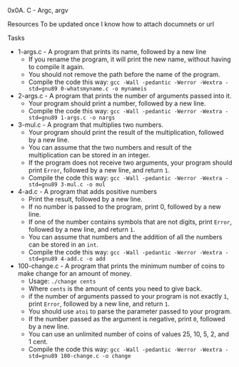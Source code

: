0x0A. C - Argc, argv


Resources To be updated once I know how to attach documnets or url

Tasks
- 1-args.c - A program that prints its name, followed by a new line
    - If you rename the program, it will print the new name, without having to compile it again.
    - You should not remove the path before the name of the program.
    - Compile the code this way: `gcc -Wall -pedantic -Werror -Wextra -std=gnu89 0-whatsmyname.c -o mynameis`
- 2-args.c - A program that prints the number of arguments passed into it.
    - Your program should print a number, followed by a new line.
    - Compile the code this way: `gcc -Wall -pedantic -Werror -Wextra -std=gnu89 1-args.c -o nargs`
- 3-mul.c - A program that multiplies two numbers.
    - Your program should print the result of the multiplication, followed by a new line.
    - You can assume that the two numbers and result of the multiplication can be stored in an integer.
    - If the program does not receive two arguments, your program should print `Error`, followed by a new line, and return `1`.
    - Compile the code this way: `gcc -Wall -pedantic -Werror -Wextra -std=gnu89 3-mul.c -o mul`
- 4-ad.c - A program that adds positive numbers
    - Print the result, followed by a new line.
    - If no number is passed to the program, print 0, followed by a new line.
    - If one of the number contains symbols that are not digits, print `Error`, followed by a new line, and return `1`.
    - You can assume that numbers and the addition of all the numbers can be stored in an `int`.
    - Compile the code this way: `gcc -Wall -pedantic -Werror -Wextra -std=gnu89 4-add.c -o add`
- 100-change.c - A program that prints the minimum number of coins to make change for an amount of money.
    - Usage: `./change cents`
    - Where `cents` is the amount of cents you need to give back.
    - if the number of arguments passed to your program is not exactly `1`, print `Error`, followed by a new line, and return `1`.
    - You should use `atoi` to parse the parameter passed to your program.
    - If the number passed as the argument is negative, print `0`, followed by a new line.
    - You can use an unlimited number of coins of values 25, 10, 5, 2, and 1 cent.
    - Compile the code this way: `gcc -Wall -pedantic -Werror -Wextra -std=gnu89 100-change.c -o change`




